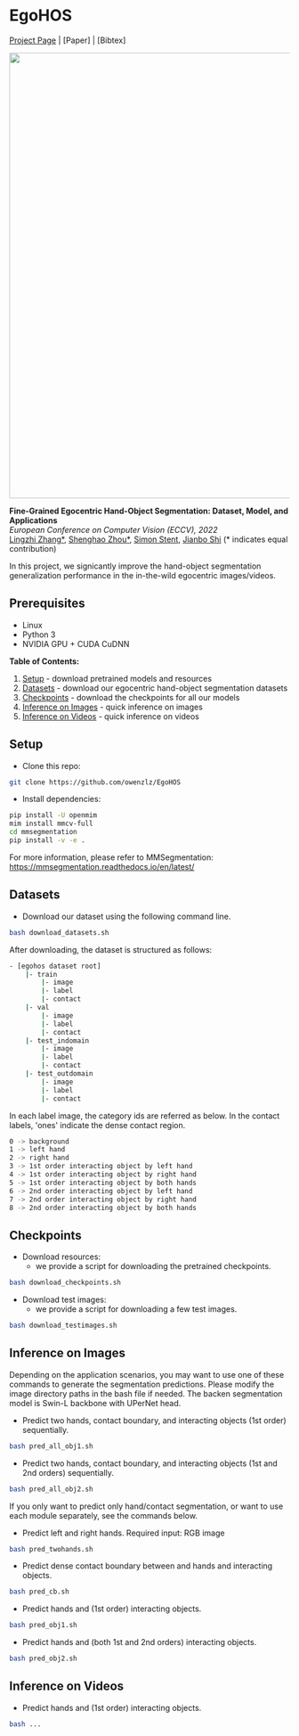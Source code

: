 # EgoHOS
[Project Page](https://www.seas.upenn.edu/~shzhou2/projects/eos_dataset/) |  [Paper] | [Bibtex]

<img src="https://github.com/owenzlz/EgoHOS/blob/main/teaser.gif" style="width:800px;">

**Fine-Grained Egocentric Hand-Object Segmentation: Dataset, Model, and Applications**\
*European Conference on Computer Vision (ECCV), 2022*\
[Lingzhi Zhang*](https://owenzlz.github.io/), [Shenghao Zhou*](https://scholar.google.com/citations?user=kWdwbUYAAAAJ&hl=en), [Simon Stent](https://scholar.google.com/citations?user=f3aij5UAAAAJ&hl=en), [Jianbo Shi](https://www.cis.upenn.edu/~jshi/) (* indicates equal contribution)

In this project, we signicantly improve the hand-object segmentation generalization performance in the in-the-wild egocentric images/videos. 

## Prerequisites
- Linux
- Python 3
- NVIDIA GPU + CUDA CuDNN

**Table of Contents:**<br>
1. [Setup](#setup) - download pretrained models and resources
2. [Datasets](#datasets) - download our egocentric hand-object segmentation datasets
3. [Checkpoints](#checkpoints) - download the checkpoints for all our models
4. [Inference on Images](#inference_on_images) - quick inference on images
5. [Inference on Videos](#inference_on_videos) - quick inference on videos<br>



## Setup
- Clone this repo:
```bash
git clone https://github.com/owenzlz/EgoHOS
```

- Install dependencies:
```bash
pip install -U openmim
mim install mmcv-full
cd mmsegmentation
pip install -v -e .
```
For more information, please refer to MMSegmentation: https://mmsegmentation.readthedocs.io/en/latest/

<a name="datasets"/>

## Datasets
- Download our dataset using the following command line.
```bash
bash download_datasets.sh
```

After downloading, the dataset is structured as follows: 
```bash
- [egohos dataset root]
    |- train
        |- image
        |- label
        |- contact
    |- val 
        |- image
        |- label
        |- contact
    |- test_indomain
        |- image
        |- label
        |- contact
    |- test_outdomain
        |- image
        |- label
        |- contact
```

In each label image, the category ids are referred as below. In the contact labels, 'ones' indicate the dense contact region.  
```bash
0 -> background
1 -> left hand
2 -> right hand
3 -> 1st order interacting object by left hand
4 -> 1st order interacting object by right hand
5 -> 1st order interacting object by both hands
6 -> 2nd order interacting object by left hand
7 -> 2nd order interacting object by right hand
8 -> 2nd order interacting object by both hands
```

<a name="checkpoints"/>

## Checkpoints

- Download resources:
	- we provide a script for downloading the pretrained checkpoints. 
```bash
bash download_checkpoints.sh
```

- Download test images:
	- we provide a script for downloading a few test images. 
```bash
bash download_testimages.sh
```

<a name="inference_on_images"/>

## Inference on Images

Depending on the application scenarios, you may want to use one of these commands to generate the segmentation predictions. Please modify the image directory paths in the bash file if needed. The backen segmentation model is Swin-L backbone with UPerNet head. 

- Predict two hands, contact boundary, and interacting objects (1st order) sequentially. 
```bash
bash pred_all_obj1.sh
```

- Predict two hands, contact boundary, and interacting objects (1st and 2nd orders) sequentially. 
```bash
bash pred_all_obj2.sh
```

If you only want to predict only hand/contact segmentation, or want to use each module separately, see the commands below. 

- Predict left and right hands. Required input: RGB image
```bash
bash pred_twohands.sh
```

- Predict dense contact boundary between and hands and interacting objects. 
```bash
bash pred_cb.sh
```

- Predict hands and (1st order) interacting objects. 
```bash
bash pred_obj1.sh
```

- Predict hands and (both 1st and 2nd orders) interacting objects. 
```bash
bash pred_obj2.sh
```

<a name="inference_on_videos"/>

## Inference on Videos

- Predict hands and (1st order) interacting objects. 
```bash
bash ...
```






